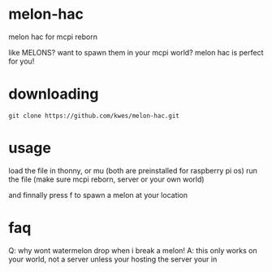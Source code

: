 # melon-hac
melon hac for mcpi reborn

like MELONS? want to spawn them in your mcpi world? melon hac is perfect for you!

# downloading
```
git clone https://github.com/kwes/melon-hac.git
```

# usage
load the file in thonny, or mu (both are preinstalled for raspberry pi os)
run the file (make sure mcpi reborn, server or your own world)

and finnally press f to spawn a melon at your location

# faq
Q: why wont watermelon drop when i break a melon!
A: this only works on your world, not a server unless your hosting the server your in

